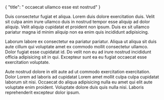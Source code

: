 {
  "title": " occaecat ullamco esse est nostrud"
}

Duis consectetur fugiat et aliqua. Lorem duis dolore exercitation duis. Velit sit culpa anim irure ullamco duis in nostrud tempor esse aliquip ad dolor aliquip. Velit aliquip cupidatat et proident non ipsum. Duis ex sit ullamco pariatur magna id minim aliquip non ea enim quis incididunt adipisicing.

Laborum labore ex consectetur ea pariatur pariatur. Aliqua ut aliqua sit duis aute cillum qui voluptate amet ex commodo mollit consectetur ullamco. Dolor fugiat esse cupidatat id. Do velit non eu ad irure nostrud incididunt officia adipisicing sit in qui. Excepteur sunt ea eu fugiat occaecat esse exercitation voluptate.

Aute nostrud dolore in elit aute ad ut commodo exercitation exercitation. Dolor Lorem ad laboris ad cupidatat Lorem amet mollit culpa culpa cupidatat laborum sit nisi. Occaecat do aliqua adipisicing nulla eu amet qui elit aute voluptate enim proident. Voluptate dolore duis quis nulla nisi. Laboris reprehenderit excepteur dolor ipsum.
